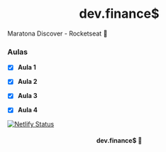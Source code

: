<h1 align="center">dev.finance$</h1>

<p> Maratona Discover - Rocketseat 🚀 </p>



### Aulas

- [x] **Aula 1** 
- [x] **Aula 2**
- [x] **Aula 3**
- [x] **Aula 4**


[![Netlify Status](https://api.netlify.com/api/v1/badges/9e1a1315-66ed-4bfd-918c-73678d6e5071/deploy-status)](https://maratonadiscover-devfinance.netlify.app/)


<h4 align="center"> dev.finance$ 🚀 </h4>
